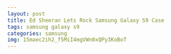 ```yaml
---
layout: post
title: Ed Sheeran Lets Rock Samsung Galaxy S9 Case
tags: samsung galaxy s9
categories: samsung
img: 15maec2ih2_f5MiI4mgVWn0xQPy3KoBoT
---
```

